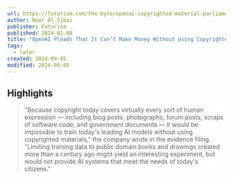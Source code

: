 ```yaml
---
url: https://futurism.com/the-byte/openai-copyrighted-material-parliament
author: Noor Al-Sibai
publisher: Futurism
published: 2024-01-08
title: "OpenAI Pleads That It Can’t Make Money Without Using Copyrighted Materials for Free"
tags:
  - later
created: 2024-09-05
modified: 2024-09-05
---
```


## Highlights

> "Because copyright today covers virtually every sort of human expression — including blog posts, photographs, forum posts, scraps of software code, and government documents — it would be impossible to train today's leading AI models without using copyrighted materials," the company wrote in the evidence filing. "Limiting training data to public domain books and drawings created more than a century ago might yield an interesting experiment, but would not provide AI systems that meet the needs of today's citizens."


